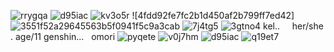 ![rrygqa](https://github.com/user-attachments/assets/68f3a552-d328-4129-aba6-1926fbac5216)
![d95iac](https://github.com/user-attachments/assets/61708c2b-b506-4369-b848-f71b5afff583)
![kv3o5r](https://github.com/user-attachments/assets/16617fc3-bbbb-40a1-b84f-d470dac3a6a7)
![4fdd92fe7fc2b1d450af2b799ff7ed42]
![3551f52a29645563b5f0941f5c9a3cab](https://github.com/user-attachments/assets/1395a7b3-6171-4bc4-8ef7-8e5a339dd584)
![7j4tg5](https://github.com/user-attachments/assets/a42ec6c5-7673-44c4-bf3c-8452eb28e215)
![3gtno4](https://github.com/user-attachments/assets/feeea2e0-1292-48f4-85b3-ab6c9675d8c3)
kel.. ‎ ‎  ‎ ‎ her/she . age/11
genshin... ‎ ‎ omori ![pyqete](https://github.com/user-attachments/assets/0646676d-0a75-4883-b051-df6eb83028f6)
 ![v0j7hm](https://github.com/user-attachments/assets/bb0cbe42-de29-4b0b-8147-12b4b7f5af61)
![d95iac](https://github.com/user-attachments/assets/b1766fa9-d59a-4a3f-8bd9-9fef7abac078)
![q19et7](https://github.com/user-attachments/assets/f5ce0a39-87f6-4740-b12e-166d7db8fd18)
